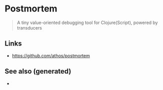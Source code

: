 # Postmortem

> A tiny value-oriented debugging tool for Clojure(Script), powered by
> transducers

## Links

  - <https://github.com/athos/postmortem>

## See also (generated)

  -
